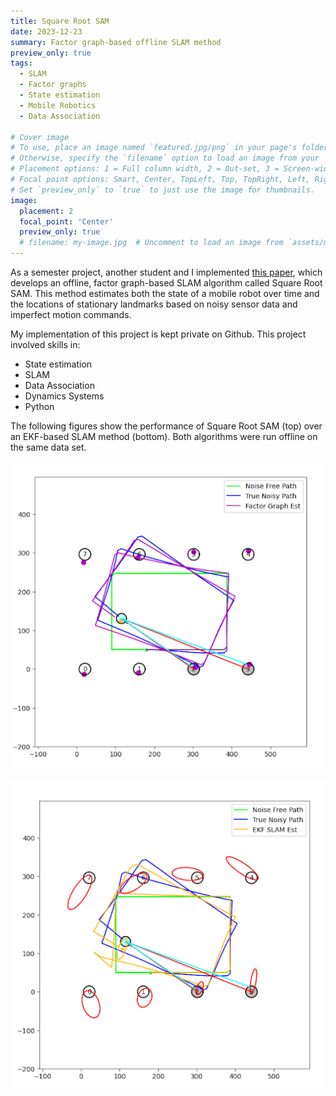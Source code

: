 ```yaml
---
title: Square Root SAM
date: 2023-12-23
summary: Factor graph-based offline SLAM method
preview_only: true
tags:
  - SLAM
  - Factor graphs
  - State estimation
  - Mobile Robotics
  - Data Association

# Cover image
# To use, place an image named `featured.jpg/png` in your page's folder.
# Otherwise, specify the `filename` option to load an image from your `assets/media/` folder.
# Placement options: 1 = Full column width, 2 = Out-set, 3 = Screen-width
# Focal point options: Smart, Center, TopLeft, Top, TopRight, Left, Right, BottomLeft, Bottom, BottomRight
# Set `preview_only` to `true` to just use the image for thumbnails.
image:
  placement: 2
  focal_point: 'Center'
  preview_only: true
  # filename: my-image.jpg  # Uncomment to load an image from `assets/media/` instead.
---
```


As a semester project, another student and I implemented [this paper](https://journals.sagepub.com/doi/abs/10.1177/0278364906072768?casa_token=pN7fAOwwlNkAAAAA:xKHvBlwOmA85TjnqGrDAXJuP4rMFblq04_ujgPm3OZN5w3V_GW1w1iO37ldpOapQezLfnxLLRWhfzTk), which develops an offline, factor graph-based SLAM algorithm called Square Root SAM. This method estimates both the state of a mobile robot over time and the locations of stationary landmarks based on noisy sensor data and imperfect motion commands.


My implementation of this project is kept private on Github. This project involved skills in:

- State estimation
- SLAM
- Data Association
- Dynamics Systems
- Python

The following figures show the performance of Square Root SAM (top) over an EKF-based SLAM method (bottom). Both algorithms were run offline on the same data set. 

![screen reader text](featured.png)

![screen reader text](EKF-final-graph.png)
